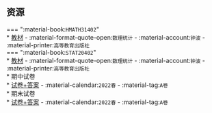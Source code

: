## 资源
=== ":material-book:`HMATH31402`"  
    * [教材](https://api.ecylt.top/v1/lanzou_link?url=https://cqu-openlib.lanzout.com/ioAXi26mz0sj&type=down) - :material-format-quote-open:`数理统计` - :material-account:`钟波` - :material-printer:`高等教育出版社`  
=== ":material-book:`STAT20402`"  
    * [教材](https://api.ecylt.top/v1/lanzou_link?url=https://cqu-openlib.lanzout.com/ioAXi26mz0sj&type=down) - :material-format-quote-open:`数理统计` - :material-account:`钟波` - :material-printer:`高等教育出版社`  
    * 期中试卷  
        * [试卷+答案](https://api.ecylt.top/v1/lanzou_link?url=https://cqu-openlib.lanzout.com/iPHYF26mzbgd&type=down) - :material-calendar:`2022春` - :material-tag:`A卷`  
    * 期末试卷  
        * [试卷+答案](https://api.ecylt.top/v1/lanzou_link?url=https://cqu-openlib.lanzout.com/iA17y26mzdod&type=down) - :material-calendar:`2022春` - :material-tag:`A卷`  